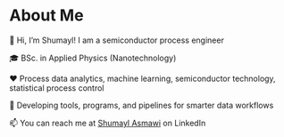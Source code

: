 <p align="center">
    <h1>About Me</h1>
</p>



<p align="left">
👋 Hi, I’m Shumayl! I am a semiconductor process engineer
</p>

<p align="left">
🎓 BSc. in Applied Physics (Nanotechnology)
</p>


<p align="left">
❤️ Process data analytics, machine learning, semiconductor technology, statistical process control
</p>


<p align="left">
🌱 Developing tools, programs, and pipelines for smarter data workflows
</p>


<p align="left">

📫 You can reach me at [Shumayl Asmawi](https://www.linkedin.com/in/shumayl-111/) on LinkedIn
    
</p>



<!---
A GitHub profile readme.
--->
